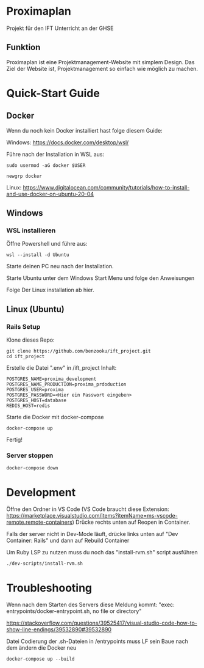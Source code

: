 # Proximaplan
Projekt für den IFT Unterricht an der GHSE

## Funktion
Proximaplan ist eine Projektmanagement-Website mit simplem Design.
Das Ziel der Website ist, Projektmanagement so einfach wie möglich zu machen.

# Quick-Start Guide

## Docker
Wenn du noch kein Docker installiert hast folge diesem Guide:

Windows:
https://docs.docker.com/desktop/wsl/

Führe nach der Installation in WSL aus:
```shell
sudo usermod -aG docker $USER
```
```shell
newgrp docker
```

Linux:
https://www.digitalocean.com/community/tutorials/how-to-install-and-use-docker-on-ubuntu-20-04

## Windows

### WSL installieren

Öffne Powershell und führe aus:
```shell
wsl --install -d Ubuntu
```

Starte deinen PC neu nach der Installation.

Starte Ubuntu unter dem Windows Start Menu und folge den Anweisungen

Folge Der Linux installation ab hier.

## Linux (Ubuntu)

### Rails Setup
Klone dieses Repo:
```shell
git clone https://github.com/benzooku/ift_project.git
cd ift_project
```
Erstelle die Datei ".env" in /ift_project
Inhalt:
```env
POSTGRES_NAME=proxima_development
POSTGRES_NAME_PRODUCTION=proxima_prdoduction
POSTGRES_USER=proxima
POSTGRES_PASSWORD=<Hier ein Passwort eingeben>
POSTGRES_HOST=database
REDIS_HOST=redis
```

Starte die Docker mit docker-compose
```shell
docker-compose up
```
Fertig!

### Server stoppen
```shell
docker-compose down
```

# Development

Öffne den Ordner in VS Code (VS Code braucht diese Extension: https://marketplace.visualstudio.com/items?itemName=ms-vscode-remote.remote-containers)
Drücke rechts unten auf Reopen in Container.

Falls der server nicht in Dev-Mode läuft, drücke links unten auf "Dev Container: Rails" und dann auf Rebuild Container

Um Ruby LSP zu nutzen muss du noch das "install-rvm.sh" script ausführen
```shell
./dev-scripts/install-rvm.sh
```


# Troubleshooting
Wenn nach dem Starten des Servers diese Meldung kommt:
"exec: entrypoints/docker-entrypoint.sh, no file or directory"

https://stackoverflow.com/questions/39525417/visual-studio-code-how-to-show-line-endings/39532890#39532890

Datei Codierung der .sh-Dateien in /entrypoints muss LF sein
Baue nach dem ändern die Docker neu
```shell
docker-compose up --build
```
